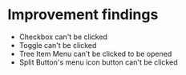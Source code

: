 # Improvement findings

- Checkbox can't be clicked
- Toggle can't be clicked
- Tree Item Menu can't be clicked to be opened
- Split Button's menu icon button can't be clicked
